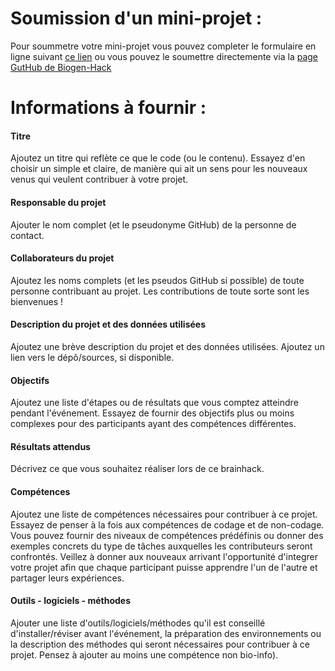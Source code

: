 # Soumission d'un mini-projet : 

Pour soummetre votre mini-projet vous pouvez completer le formulaire en ligne suivant [ce lien](https://forms.gle/oBUWEvkTDMHiL1h88) ou vous pouvez le soumettre directemente via la [page GutHub de Biogen-Hack](https://github.com/Biogenouest/biogen-hack-2020)  



# Informations à fournir :

#### Titre

Ajoutez un titre qui reflète ce que le code (ou le contenu). Essayez d'en choisir un simple et claire, de manière qui ait un sens pour les nouveaux venus qui veulent contribuer à votre projet.

#### Responsable du projet

Ajouter le nom complet (et le pseudonyme GitHub) de la personne de contact.

#### Collaborateurs du projet

Ajoutez les noms complets (et les pseudos GitHub si possible) de toute personne contribuant au projet. Les contributions de toute sorte sont les bienvenues !

#### Description du projet et des données utilisées

Ajoutez une brève description du projet et des données utilisées. Ajoutez un lien vers le dépô/sources, si disponible. 

#### Objectifs

Ajoutez une liste d'étapes ou de résultats que vous comptez atteindre pendant l'événement. Essayez de fournir des objectifs plus ou moins complexes pour des participants ayant des compétences différentes.

#### Résultats attendus

Décrivez ce que vous souhaitez réaliser lors de ce brainhack.

#### Compétences 

Ajoutez une liste de compétences nécessaires pour contribuer à ce projet. Essayez de penser à la fois aux compétences de codage et de non-codage. Vous pouvez fournir des niveaux de compétences prédéfinis ou donner des exemples concrets du type de tâches auxquelles les contributeurs seront confrontés. Veillez à donner aux nouveaux arrivant l'opportunité d'integrer votre projet afin que chaque participant puisse apprendre l'un de l'autre et partager leurs expériences.

#### Outils - logiciels - méthodes

Ajouter une liste d'outils/logiciels/méthodes qu'il est conseillé d'installer/réviser avant l'événement, la préparation des environnements ou la description des méthodes qui seront nécessaires pour contribuer à ce projet. Pensez à ajouter au moins une compétence non bio-info).


